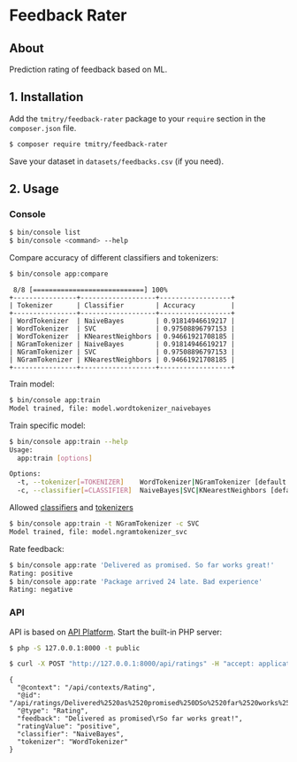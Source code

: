 # Feedback Rater

## About

Prediction rating of feedback based on ML. 


## 1. Installation ##

Add the `tmitry/feedback-rater` package to your `require` section in the `composer.json` file.

``` bash
$ composer require tmitry/feedback-rater
```

Save your  dataset in `datasets/feedbacks.csv` (if you need).

## 2. Usage ##

### Console ###

``` bash
$ bin/console list
$ bin/console <command> --help
```

Compare accuracy of different classifiers and tokenizers:
``` bash
$ bin/console app:compare
```
```
 8/8 [============================] 100%
+----------------+-------------------+------------------+
| Tokenizer      | Classifier        | Accuracy         |
+----------------+-------------------+------------------+
| WordTokenizer  | NaiveBayes        | 0.91814946619217 |
| WordTokenizer  | SVC               | 0.97508896797153 |
| WordTokenizer  | KNearestNeighbors | 0.94661921708185 |
| NGramTokenizer | NaiveBayes        | 0.91814946619217 |
| NGramTokenizer | SVC               | 0.97508896797153 |
| NGramTokenizer | KNearestNeighbors | 0.94661921708185 |
+----------------+-------------------+------------------+
```

Train model:
``` bash
$ bin/console app:train
Model trained, file: model.wordtokenizer_naivebayes
```

Train specific model:
``` bash
$ bin/console app:train --help
Usage:
  app:train [options]

Options:
  -t, --tokenizer[=TOKENIZER]    WordTokenizer|NGramTokenizer [default: "WordTokenizer"]
  -c, --classifier[=CLASSIFIER]  NaiveBayes|SVC|KNearestNeighbors [default: "NaiveBayes"]
```
Allowed [classifiers](https://php-ml.readthedocs.io/en/latest/machine-learning/classification/svc/) and [tokenizers](https://php-ml.readthedocs.io/en/latest/machine-learning/feature-extraction/token-count-vectorizer/)

``` bash
$ bin/console app:train -t NGramTokenizer -c SVC
Model trained, file: model.ngramtokenizer_svc
```

Rate feedback:
``` bash
$ bin/console app:rate 'Delivered as promised. So far works great!'
Rating: positive
$ bin/console app:rate 'Package arrived 24 late. Bad experience'
Rating: negative
```

### API ###
API is based on [API Platform](https://api-platform.com/). Start the built-in PHP server:
``` bash
$ php -S 127.0.0.1:8000 -t public
```

``` bash
$ curl -X POST "http://127.0.0.1:8000/api/ratings" -H "accept: application/ld+json" -H "Content-Type: application/ld+json" -d "{\"feedback\":\"Delivered as promised\\rSo far works great!\"}"
```
```
{
  "@context": "/api/contexts/Rating",
  "@id": "/api/ratings/Delivered%2520as%2520promised%250DSo%2520far%2520works%2520great%2521",
  "@type": "Rating",
  "feedback": "Delivered as promised\rSo far works great!",
  "ratingValue": "positive",
  "classifier": "NaiveBayes",
  "tokenizer": "WordTokenizer"
}
```